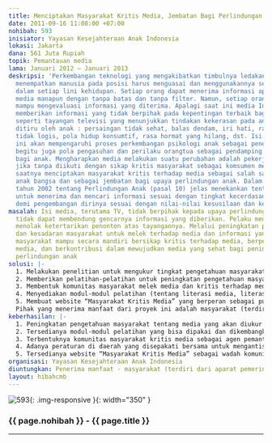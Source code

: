 ```yaml
---
title: Menciptakan Masyarakat Kritis Media, Jembatan Bagi Perlindungan Anak
date: 2011-09-16 11:08:00 +07:00
nohibah: 593
inisiator: Yayasan Kesejahteraan Anak Indonesia
lokasi: Jakarta
dana: 561 Juta Rupiah
topik: Pemantauan media
lama: Januari 2012 – Januari 2013
deskripsi: 'Perkembangan teknologi yang mengakibatkan timbulnya ledakan informasi
  menempatkan manusia pada posisi harus menguasai dan menggunakannya sebaik mungkin
  dalam setiap lini kehidupan. Setiap orang dapat menerima informasi apapun dan dari
  media manapun dengan tanpa batas dan tanpa filter. Namun, setiap orang juga harus
  mampu mengevaluasi informasi yang diterima. Apalagi saat ini media Indonesia masih
  memberikan informasi yang tidak berpihak pada kepentingan terbaik bagi anak Indonesia,
  seperti tayangan televisi yang menunjukkan tindakan kekerasan pada anak yang bisa
  ditiru oleh anak : persaingan tidak sehat, balas dendam, iri hati, rasa cinta yang
  tidak logis, pola hidup konsumtif, rasa hormat yang hilang, dst. Isi tayangan televisi
  ini akan mempengaruhi proses perkembangan psikologi anak sebagai penerus bangsa,
  begitu juga pola pengasuhan dan perilaku orangtua sebagai pendamping dan teladan
  bagi anak. Mengharapkan media melakukan suatu perubahan adalah pekerjaan panjang
  jika tanpa diikuti dengan sikap kritis masyarakat sebagai komsumen media. Sudah
  saatnya menciptakan masyarakat kritis terhadap media sebagai salah satu cara menyelamatkan
  anak bangsa dan sebagai jembatan bagi upaya perlindungan anak. Dalam UU Nomor 23
  tahun 2002 tentang Perlindungan Anak (pasal 10) jelas menekankan tentang hak anak
  untuk menerima dan mencari informasi sesuai dengan tingkat kecerdasan dan usianya
  demi pengembangan dirinya sesuai dengan nilai-nilai kesusilaan dan kepatutan.'
masalah: Isi media, terutama TV, tidak berpihak kepada upaya perlindungan anak. Kebijakan
  tidak dapat membendung gencarnya informasi yang diberikan. Pelaku media tidak dapat
  menolak ketertarikan penonton atas tayangannya. Melalui peningkatan pengetahuan
  dan kesadaran masyarakat untuk melek terhadap media dan informasi yang ada, diharapkan
  masyarakat mampu secara mandiri bersikap kritis terhadap media, berperan dalam pemantauan
  media, dan berkontribusi dalam mewujudkan media yang sehat bagi peningkatan upaya
  perlindungan anak
solusi: |-
  1. Melakukan penelitian untuk mengukur tingkat pengetahuan masyarakat tentang media dan pola konsumsi media, terutama TV.
  2. Memberikan pelatihan-pelatihan untuk peningkatan pengetahuan masyarakat tentang media.
  3. Membentuk komunitas masyarakat melek media dan kritis terhadap media yang mampu memberikan rekomendasi bagi kebijakan-kebijakan media dan kepada pelaku media.
  4. Menyediakan modul-modul pelatihan (tentang literasi media, literasi informasi, UUPA No.23/2002 tentang Perlindungan Anak dan Konvensi Hak Anak, Psikologi Perkembangan Anak)
  5. Membuat website “Masyarakat Kritis Media” yang berperan sebagai pusat informasi dan komunikasi.
  Pihak yang menerima manfaat dari proyek ini adalah masyarakat (terdiri dari aparat pemerintah, orangtua, dan anak usia 7-12 tahun) di Jakarta Timur.
keberhasilan: |-
  1. Peningkatan pengetahuan masyarakat tentang media yang akan diukur melalui pre dan post test
  2. Tersedianya modul-modul pelatihan yang bisa dipakai dan dikembangkan di wilayah lainnya.
  3. Terbentuknya komunitas masyarakat kritis media sebagai agen pemantau media.
  4. Adanya peraturan di daerah yang disepakati bersama untuk mengantisipasi dampak media bagi pertumbuhan dan perkembangan anak. Misalnya, peraturan jam tanpa TV saat jam belajar anak.
  5. Tersedianya website “Masyarakat Kritis Media” sebagai wadah komunikasi dan informasi tentang media.
organisasi: Yayasan Kesejahteraan Anak Indonesia
diuntungkan: Penerima manfaat - masyarakat (terdiri dari aparat pemerintah, orangtua, dan anak usia 7-12 tahun) di Jakarta Timur
layout: hibahcmb
---
```


![593](/static/img/hibahcmb/593.png){: .img-responsive }{: width="350" }

### {{ page.nohibah }} - {{ page.title }}

---
